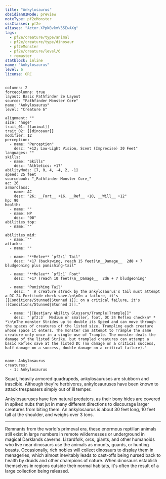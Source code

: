 ```yaml
---
title: "Ankylosaurus"
obsidianUIMode: preview
noteType: pf2eMonster
cssClasses: pf2e
aliases: "Actor.XPpkBvkmV55EwAXg" 
tags:
  - pf2e/creature/type/animal
  - pf2e/creature/type/dinosaur
  - pf2eMonster
  - pf2e/creature/level/6
  - remaster
statblock: inline
name: "Ankylosaurus"
level: 6
license: ORC
---
```


```statblock
columns: 2
forcecolumns: true
layout: Basic Pathfinder 2e Layout
source: "Pathfinder Monster Core"
name: "Ankylosaurus"
level: "Creature 6"

alignment: ""
size: "huge"
trait_01: [[animal]]
trait_02: [[dinosaur]]
modifier: 12
perception:
  - name: "Perception"
    desc: "+12; Low-Light Vision, Scent (Imprecise) 30 Feet"
languages: ""
skills:
  - name: "Skills"
    desc: "Athletics: +17"
abilityMods: [7, 0, 4, -4, 2, -1]
speed: 25 feet
sourcebook: "_Pathfinder Monster Core_"
ac: 26
armorclass:
  - name: AC
    desc: "26; __Fort__ +16, __Ref__ +10, __Will__ +12"
hp: 90
health:
  - name: ""
  - name: HP
    desc: "90"
abilities_top:
  - name: ""

abilities_mid:
  - name: ""
attacks:
  - name: ""

  - name: "**Melee** `pf2:1` Tail"
    desc: "+17 (backswing, reach 15 feet)\n__Damage__  2d8 + 7 bludgeoning plus punishing-tail"

  - name: "**Melee** `pf2:1` Foot"
    desc: "+17 (reach 10 feet)\n__Damage__  2d6 + 7 bludgeoning"

  - name: "Punishing Tail"
    desc: "  A creature struck by the ankylosaurus's tail must attempt a DC 24 Fortitude check save.\n\nOn a failure, it's [[Conditions/Stunned|Stunned 1]]; on a critical failure, it's [[Conditions/Stunned|Stunned 3]]."

  - name: "[[Bestiary Ability Glossary/Trample|Trample]]"
    desc: "`pf2:3`  Medium or smaller, foot, DC 24 Reflex check\n* * *\n\nThe monster Strides up to double its Speed and can move through the spaces of creatures of the listed size, Trampling each creature whose space it enters. The monster can attempt to Trample the same creature only once in a single use of Trample. The monster deals the damage of the listed Strike, but trampled creatures can attempt a basic Reflex save at the listed DC (no damage on a critical success, half damage on a success, double damage on a critical failure)."
 
```

```encounter-table
name: Ankylosaurus
creatures:
  - 1: Ankylosaurus
```



Squat, heavily armored quadrupeds, ankylosauruses are stubborn and irascible. Although they're herbivores, ankylosauruses have been known to attack trespassers simply out of ill temper.

Ankylosauruses have few natural predators, as their bony hides are covered in spiked nubs that jut in many different directions to discourage larger creatures from biting them. An ankylosaurus is about 30 feet long, 10 feet tall at the shoulder, and weighs over 3 tons.

* * *

Remnants from the world's primeval era, these enormous reptilian animals still exist in large numbers in remote wildernesses or underground in magical Darklands caverns. Lizardfolk, orcs, giants, and other humanoids who live near dinosaurs use the animals as mounts, guards, or hunting beasts. Occasionally, rich nobles will collect dinosaurs to display them in menageries, which almost inevitably leads to cast-offs being nursed back to health by druids and other champions of nature. When dinosaurs establish themselves in regions outside their normal habitats, it's often the result of a large collection being released.
